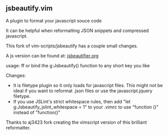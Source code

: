 jsbeautify.vim
--------------

A plugin to format your javascript souce code

It can be helpful when reformatting JSON snippets and compressed javascript.


This fork of vim-scripts/jsbeautify has a couple small changes.


A js version can be found at:
[jsbeautifier.org](http://jsbeautifier.org/)


usage:
  <leader>ff
or
  bind the g:Jsbeautify() function to any short key you like

Changes:
- It is filetype plugin so it only loads for javascript files. This might not be ideal if you want to reformat .json files or use the javascript.jquery filetype.
- If you use JSLint's strict whitespace rules, then add "let g:Jsbeautify_jslint_whitespace = 1" to your .vimrc to use "function ()" instead of "function()"


Thanks to aj3423 fork creating the vimscript version of this brilliant reformatter.
